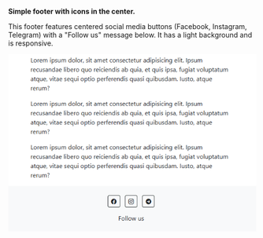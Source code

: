 **Simple footer with icons in the center.**

This footer features centered social media buttons (Facebook, Instagram, Telegram) with a "Follow us" message below. It has a light background and is responsive.

<img src="screenshot.png" alt="webkit-pro" style="width: 800px;">
